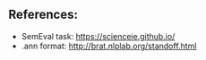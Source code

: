## References:

* SemEval task: https://scienceie.github.io/
* .ann format: http://brat.nlplab.org/standoff.html